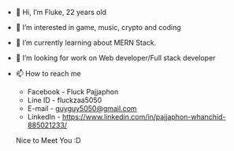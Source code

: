 - 👋 Hi, I’m Fluke, 22 years old
- 👀 I’m interested in game, music, crypto and coding
- 🌱 I’m currently learning about MERN Stack.
- 💞️ I’m looking for work on Web developer/Full stack developer
- 📫 How to reach me
  - Facebook - Fluck Pajjaphon
  - Line ID - fluckzaa5050
  - E-mail - guyguy5050@gmail.com
  - LinkedIn - https://www.linkedin.com/in/pajjaphon-whanchid-885021233/
  
  Nice to Meet You :D
